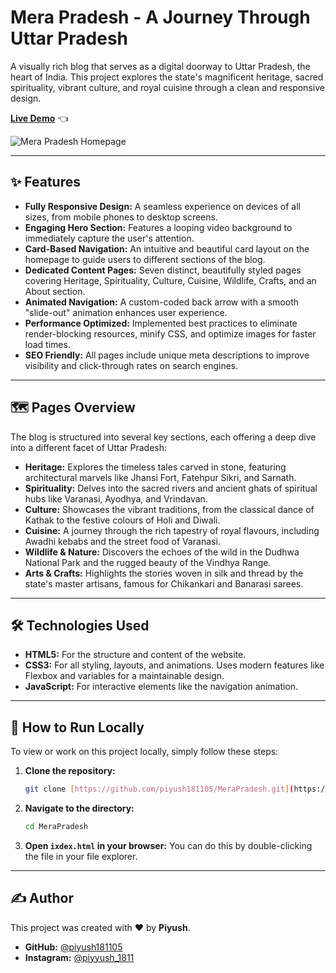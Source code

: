 # Mera Pradesh - A Journey Through Uttar Pradesh

A visually rich blog that serves as a digital doorway to Uttar Pradesh, the heart of India. This project explores the state's magnificent heritage, sacred spirituality, vibrant culture, and royal cuisine through a clean and responsive design.

**[Live Demo](https://piyush181105.github.io/MeraPradesh/)** 👈 

![Mera Pradesh Homepage]()

---

## ✨ Features

* **Fully Responsive Design:** A seamless experience on devices of all sizes, from mobile phones to desktop screens.
* **Engaging Hero Section:** Features a looping video background to immediately capture the user's attention.
* **Card-Based Navigation:** An intuitive and beautiful card layout on the homepage to guide users to different sections of the blog.
* **Dedicated Content Pages:** Seven distinct, beautifully styled pages covering Heritage, Spirituality, Culture, Cuisine, Wildlife, Crafts, and an About section.
* **Animated Navigation:** A custom-coded back arrow with a smooth "slide-out" animation enhances user experience.
* **Performance Optimized:** Implemented best practices to eliminate render-blocking resources, minify CSS, and optimize images for faster load times.
* **SEO Friendly:** All pages include unique meta descriptions to improve visibility and click-through rates on search engines.

---

## 🗺️ Pages Overview

The blog is structured into several key sections, each offering a deep dive into a different facet of Uttar Pradesh:

* **Heritage:** Explores the timeless tales carved in stone, featuring architectural marvels like Jhansi Fort, Fatehpur Sikri, and Sarnath.
* **Spirituality:** Delves into the sacred rivers and ancient ghats of spiritual hubs like Varanasi, Ayodhya, and Vrindavan.
* **Culture:** Showcases the vibrant traditions, from the classical dance of Kathak to the festive colours of Holi and Diwali.
* **Cuisine:** A journey through the rich tapestry of royal flavours, including Awadhi kebabs and the street food of Varanasi.
* **Wildlife & Nature:** Discovers the echoes of the wild in the Dudhwa National Park and the rugged beauty of the Vindhya Range.
* **Arts & Crafts:** Highlights the stories woven in silk and thread by the state's master artisans, famous for Chikankari and Banarasi sarees.

---

## 🛠️ Technologies Used

* **HTML5:** For the structure and content of the website.
* **CSS3:** For all styling, layouts, and animations. Uses modern features like Flexbox and variables for a maintainable design.
* **JavaScript:** For interactive elements like the navigation animation.

---

## 🚀 How to Run Locally

To view or work on this project locally, simply follow these steps:

1.  **Clone the repository:**
    ```bash
    git clone [https://github.com/piyush181105/MeraPradesh.git](https://github.com/piyush181105/MeraPradesh.git)
    ```
2.  **Navigate to the directory:**
    ```bash
    cd MeraPradesh
    ```
3.  **Open `ixdex.html` in your browser:**
    You can do this by double-clicking the file in your file explorer.

---

## ✍️ Author

This project was created with ❤️ by **Piyush**.

* **GitHub:** [@piyush181105](https://github.com/piyush181105)
* **Instagram:** [@piyyush\_1811](https://www.instagram.com/piyyush_1811/)
